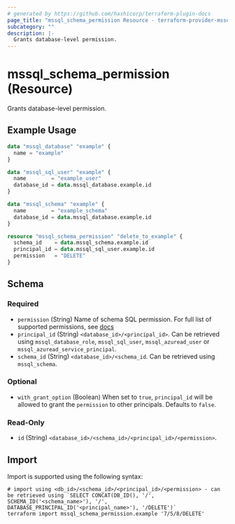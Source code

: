 ```yaml
---
# generated by https://github.com/hashicorp/terraform-plugin-docs
page_title: "mssql_schema_permission Resource - terraform-provider-mssql"
subcategory: ""
description: |-
  Grants database-level permission.
---
```


# mssql_schema_permission (Resource)

Grants database-level permission.

## Example Usage

```terraform
data "mssql_database" "example" {
  name = "example"
}

data "mssql_sql_user" "example" {
  name        = "example_user"
  database_id = data.mssql_database.example.id
}

data "mssql_schema" "example" {
  name        = "example_schema"
  database_id = data.mssql_database.example.id
}

resource "mssql_schema_permission" "delete_to_example" {
  schema_id    = data.mssql_schema.example.id
  principal_id = data.mssql_sql_user.example.id
  permission   = "DELETE"
}
```

<!-- schema generated by tfplugindocs -->
## Schema

### Required

- `permission` (String) Name of schema SQL permission. For full list of supported permissions, see [docs](https://learn.microsoft.com/en-us/sql/t-sql/statements/grant-schema-permissions-transact-sql?view=azuresqldb-current#remarks)
- `principal_id` (String) `<database_id>/<principal_id>`. Can be retrieved using `mssql_database_role`, `mssql_sql_user`, `mssql_azuread_user` or `mssql_azuread_service_principal`.
- `schema_id` (String) `<database_id>/<schema_id`. Can be retrieved using `mssql_schema`.

### Optional

- `with_grant_option` (Boolean) When set to `true`, `principal_id` will be allowed to grant the `permission` to other principals. Defaults to `false`.

### Read-Only

- `id` (String) `<database_id>/<schema_id>/<principal_id>/<permission>`.

## Import

Import is supported using the following syntax:

```shell
# import using <db_id>/<schema_id>/<principal_id>/<permission> - can be retrieved using `SELECT CONCAT(DB_ID(), '/', SCHEMA_ID('<schema_name>'), '/', DATABASE_PRINCIPAL_ID('<principal_name>'), '/DELETE')`
terraform import mssql_schema_permission.example '7/5/8/DELETE'
```
